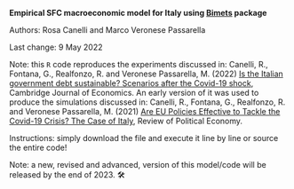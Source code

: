 **Empirical SFC macroeconomic model for Italy using [Bimets](https://github.com/cran/bimets) package**

Authors: Rosa Canelli and Marco Veronese Passarella

Last change: 9 May 2022

Note: this `R` code reproduces the experiments discussed in: Canelli, R., Fontana, G., Realfonzo, R. and Veronese Passarella, M. (2022) [Is the Italian government debt sustainable? Scenarios after the Covid-19 shock](https://academic.oup.com/cje/article-abstract/46/3/581/6584486), Cambridge Journal of Economics. An early version of it was used to produce the simulations discussed in: Canelli, R., Fontana, G., Realfonzo, R. and Veronese Passarella, M. (2021) [Are EU Policies Effective to Tackle the Covid-19 Crisis? The Case of Italy](https://www.tandfonline.com/doi/full/10.1080/09538259.2021.1876477), Review of Political Economy.

Instructions: simply download the file and execute it line by line or source the entire code!

Note: a new, revised and advanced, version of this model/code will be released by the end of 2023. 🛠️
